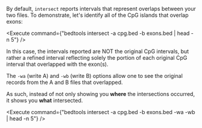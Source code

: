<script>
import Alert from "components/Alert.svelte";
import Execute from "components/Execute.svelte";
</script>

By default, `intersect` reports intervals that represent overlaps between your two files. To demonstrate, let's identify all of the CpG islands that overlap exons:

<Execute command={"bedtools intersect -a cpg.bed -b exons.bed | head -n 5"} />

<Alert>
	In this case, the intervals reported are NOT the original CpG intervals, but rather a refined interval reflecting solely the portion of each original CpG interval that overlapped with the exon(s).
</Alert>

The `-wa` (write A) and `-wb` (write B) options allow one to see the original records from the A and B files that overlapped.

As such, instead of not only showing you **where** the intersections occurred, it shows you **what** intersected.

<Execute command={"bedtools intersect -a cpg.bed -b exons.bed -wa -wb | head -n 5"} />
